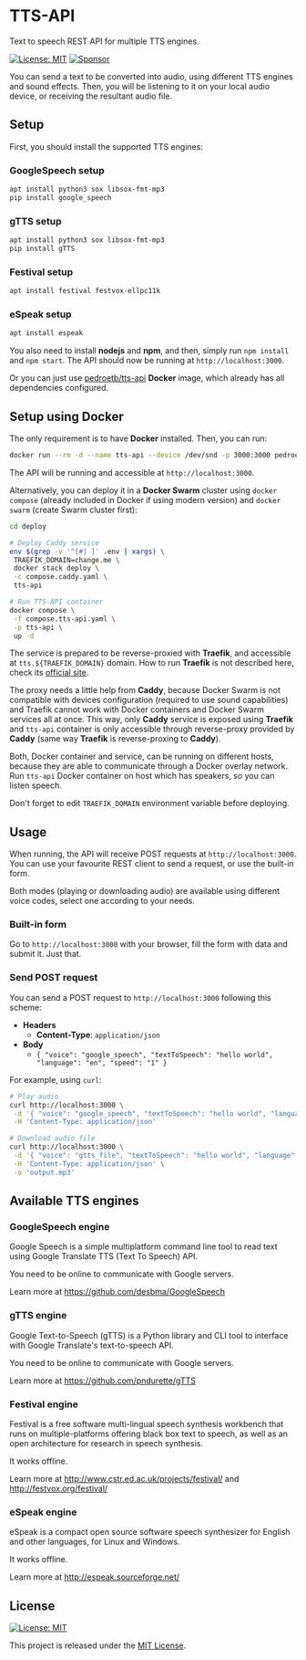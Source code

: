 # TTS-API

Text to speech REST API for multiple TTS engines.

[![License: MIT](https://img.shields.io/badge/License-MIT-yellow.svg)](LICENSE)
[![Sponsor](https://img.shields.io/badge/-Sponsor-fafbfc?logo=GitHub%20Sponsors)](https://github.com/sponsors/pedroetb)

You can send a text to be converted into audio, using different TTS engines and sound effects. Then, you will be listening to it on your local audio device, or receiving the resultant audio file.

## Setup

First, you should install the supported TTS engines:

### GoogleSpeech setup

```sh
apt install python3 sox libsox-fmt-mp3
pip install google_speech
```

### gTTS setup

```sh
apt install python3 sox libsox-fmt-mp3
pip install gTTS
```

### Festival setup

```sh
apt install festival festvox-ellpc11k
```

### eSpeak setup

```sh
apt install espeak
```

You also need to install **nodejs** and **npm**, and then, simply run `npm install` and `npm start`.
The API should now be running at `http://localhost:3000`.

Or you can just use [pedroetb/tts-api](https://hub.docker.com/r/pedroetb/tts-api) **Docker** image, which already has all dependencies configured.

## Setup using Docker

The only requirement is to have **Docker** installed. Then, you can run:

```sh
docker run --rm -d --name tts-api --device /dev/snd -p 3000:3000 pedroetb/tts-api
```

The API will be running and accessible at `http://localhost:3000`.

Alternatively, you can deploy it in a **Docker Swarm** cluster using `docker compose` (already included in Docker if using modern version) and `docker swarm` (create Swarm cluster first):

```sh
cd deploy

# Deploy Caddy service
env $(grep -v '^[#| ]' .env | xargs) \
 TRAEFIK_DOMAIN=change.me \
 docker stack deploy \
 -c compose.caddy.yaml \
 tts-api

# Run TTS-API container
docker compose \
 -f compose.tts-api.yaml \
 -p tts-api \
 up -d
```

The service is prepared to be reverse-proxied with **Traefik**, and accessible at `tts.${TRAEFIK_DOMAIN}` domain. How to run **Traefik** is not described here, check its [official site](https://traefik.io).

The proxy needs a little help from **Caddy**, because Docker Swarm is not compatible with devices configuration (required to use sound capabilities) and Traefik cannot work with Docker containers and Docker Swarm services all at once. This way, only **Caddy** service is exposed using **Traefik** and `tts-api` container is only accessible through reverse-proxy provided by **Caddy** (same way **Traefik** is reverse-proxing to **Caddy**).

Both, Docker container and service, can be running on different hosts, because they are able to communicate through a Docker overlay network. Run `tts-api` Docker container on host which has speakers, so you can listen speech.

Don't forget to edit `TRAEFIK_DOMAIN` environment variable before deploying.

## Usage

When running, the API will receive POST requests at `http://localhost:3000`.
You can use your favourite REST client to send a request, or use the built-in form.

Both modes (playing or downloading audio) are available using different voice codes, select one according to your needs.

### Built-in form

Go to `http://localhost:3000` with your browser, fill the form with data and submit it. Just that.

### Send POST request

You can send a POST request to `http://localhost:3000` following this scheme:

* **Headers**
  * **Content-Type**: `application/json`
* **Body**
  * `{ "voice": "google_speech", "textToSpeech": "hello world", "language": "en", "speed": "1" }`

For example, using `curl`:

```sh
# Play audio
curl http://localhost:3000 \
 -d '{ "voice": "google_speech", "textToSpeech": "hello world", "language": "en", "speed": "1" }' \
 -H 'Content-Type: application/json'

# Download audio file
curl http://localhost:3000 \
 -d '{ "voice": "gtts_file", "textToSpeech": "hello world", "language": "en", "speed": "1" }' \
 -H 'Content-Type: application/json' \
 -o 'output.mp3'
```

## Available TTS engines

### GoogleSpeech engine

Google Speech is a simple multiplatform command line tool to read text using Google Translate TTS (Text To Speech) API.

You need to be online to communicate with Google servers.

Learn more at <https://github.com/desbma/GoogleSpeech>

### gTTS engine

Google Text-to-Speech (gTTS) is a Python library and CLI tool to interface with Google Translate's text-to-speech API.

You need to be online to communicate with Google servers.

Learn more at <https://github.com/pndurette/gTTS>

### Festival engine

Festival is a free software multi-lingual speech synthesis workbench that runs on multiple-platforms offering black box text to speech, as well as an open architecture for research in speech synthesis.

It works offline.

Learn more at <http://www.cstr.ed.ac.uk/projects/festival/> and <http://festvox.org/festival/>

### eSpeak engine

eSpeak is a compact open source software speech synthesizer for English and other languages, for Linux and Windows.

It works offline.

Learn more at <http://espeak.sourceforge.net/>

## License

[![License: MIT](https://img.shields.io/badge/License-MIT-yellow.svg)](LICENSE)

This project is released under the [MIT License](LICENSE).
